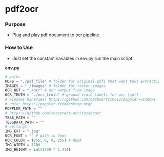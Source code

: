 # pdf2ocr

### Purpose

* Plug and play pdf document to ocr pipeline.


### How to Use

* Just set the constant variables in env.py run the main script.

**env.py**
```python
# paths
PDFS = "./pdf_file" # folder for original pdfs that want text extraction
IMAGES = "./images" # folder for raster images
OCR_OUT = "./ocr" # ocr output from image
OCR_TRUTH = "./ocr_truth" # ground truth labels for ocr (opt)
# windows binaries: https://github.com/oschwartz10612/poppler-windows
# unix: https://poppler.freedesktop.org/
POPPLER_PATH = ""
# https://github.com/tesseract-ocr/tesseract
TESS_PATH = ""
TESSDATA_PATH = ""
# settings
IMG_EXT = ".jpg"
OCR_FONT = "" # path to font
OCR_COLOR = (255, 0, 0, 255) # RGBA
IMG_WIDTH = 1700
IMG_HEIGHT = int(1700 * 1.414)
```

